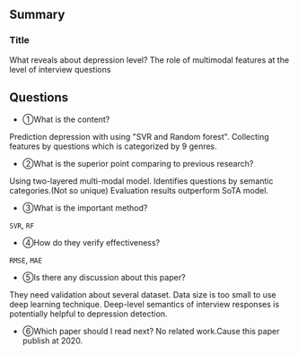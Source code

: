 ## Summary
### Title
What reveals about depression level? The role of multimodal features at the level of interview questions

## Questions

- ①What is the content?

Prediction depression with using "SVR and Random forest".
Collecting features by questions which is categorized by 9 genres.

- ②What is the superior point comparing to previous research?

Using two-layered multi-modal model.
Identifies questions by semantic categories.(Not so unique)
Evaluation results outperform SoTA model.

- ③What is the important method?

`SVR`, `RF`

- ④How do they verify effectiveness?

`RMSE`, `MAE`

- ⑤Is there any discussion about this paper?

They need validation about several dataset.
Data size is too small to use deep learning technique.
Deep-level semantics of interview responses is potentially helpful to depression detection.

- ⑥Which paper should I read next?
No related work.Cause this paper publish at 2020.
